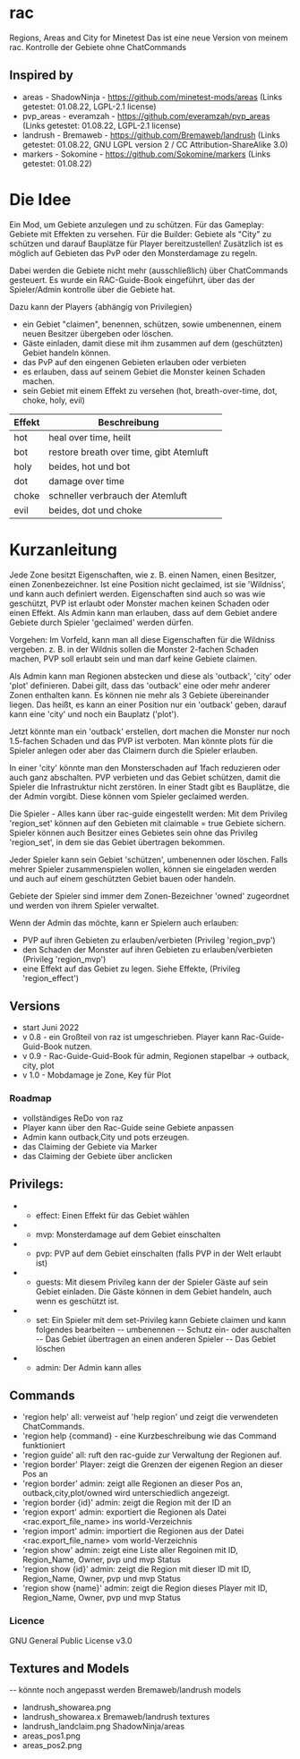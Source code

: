 # rac
Regions, Areas and City for Minetest
Das ist eine neue Version von meinem rac. 
Kontrolle der Gebiete ohne ChatCommands

## Inspired by 
+ areas - ShadowNinja - https://github.com/minetest-mods/areas (Links getestet: 01.08.22, LGPL-2.1 license)
+ pvp_areas - everamzah - https://github.com/everamzah/pvp_areas (Links getestet: 01.08.22, LGPL-2.1 license)
+ landrush - Bremaweb - https://github.com/Bremaweb/landrush (Links getestet: 01.08.22, GNU LGPL version 2 / CC Attribution-ShareAlike 3.0)
+ markers - Sokomine - https://github.com/Sokomine/markers (Links getestet: 01.08.22)


# Die Idee  
Ein Mod, um Gebiete anzulegen und zu schützen.
Für das Gameplay: Gebiete mit Effekten zu versehen.
Für die Builder: Gebiete als "City" zu schützen und darauf Bauplätze für Player bereitzustellen!
Zusätzlich ist es möglich auf Gebieten das PvP oder den Monsterdamage zu regeln.

Dabei werden die Gebiete nicht mehr (ausschließlich) über ChatCommands gesteuert. 
Es wurde ein RAC-Guide-Book eingeführt, über das der Spieler/Admin kontrolle über die Gebiete hat.  

Dazu kann der Players {abhängig von Privilegien}
- ein Gebiet "claimen", benennen, schützen, sowie umbenennen, einem neuen Besitzer übergeben oder löschen. 
- Gäste einladen, damit diese mit ihm zusammen auf dem (geschützten) Gebiet handeln können.
- das PvP auf den eingenen Gebieten erlauben oder verbieten
- es erlauben, dass auf seinem Gebiet die Monster keinen Schaden machen.
- sein Gebiet mit einem Effekt zu versehen (hot, breath-over-time, dot, choke, holy, evil)

|Effekt| Beschreibung | |
|-----|-----|-----|
hot| heal over time, heilt
bot | restore breath over time, gibt Atemluft
holy | beides, hot und bot 
dot| damage over time
choke | schneller verbrauch der Atemluft
evil | beides, dot und choke

# Kurzanleitung
Jede Zone besitzt Eigenschaften, wie z. B. einen Namen, einen Besitzer, einen Zonenbezeichner.
Ist eine Position nicht geclaimed, ist sie 'Wildniss', und kann auch definiert werden.
Eigenschaften sind auch so was wie geschützt, PVP ist erlaubt oder Monster machen keinen Schaden oder einen Effekt.
Als Admin kann man erlauben, dass auf dem Gebiet andere Gebiete durch Spieler 'geclaimed' werden dürfen.

Vorgehen:
Im Vorfeld, kann man all diese Eigenschaften für die Wildniss vergeben.
z. B. in der Wildnis sollen die Monster 2-fachen Schaden machen, PVP soll erlaubt sein und man darf keine Gebiete claimen.

Als Admin kann man Regionen abstecken und diese als 'outback', 'city' oder 'plot' definieren.
Dabei gilt, dass das 'outback' eine oder mehr anderer Zonen enthalten kann. Es können nie mehr als 3 Gebiete übereinander liegen.
Das heißt, es kann an einer Position nur ein 'outback' geben, darauf kann eine 'city' und noch ein Bauplatz ('plot').

Jetzt könnte man ein 'outback' erstellen, dort machen die Monster nur noch 1.5-fachen Schaden und das PVP ist verboten.
Man könnte plots für die Spieler anlegen oder aber das Claimern durch die Spieler erlauben.

In einer 'city' könnte man den Monsterschaden auf 1fach reduzieren oder auch ganz abschalten. PVP verbieten und das Gebiet schützen, 
damit die Spieler die Infrastruktur nicht zerstören. 
In einer Stadt gibt es Bauplätze, die der Admin vorgibt. Diese können vom Spieler geclaimed werden.

Die Spieler - Alles kann über rac-guide eingestellt werden:
Mit dem Privileg 'region_set' können auf den Gebieten mit claimable = true Gebiete sichern.
Spieler können auch Besitzer eines Gebietes sein ohne das Privileg 'region_set', in dem sie das Gebiet übertragen bekommen.

Jeder Spieler kann sein Gebiet 'schützen', umbenennen oder löschen. Falls mehrer Spieler zusammenspielen wollen, 
können sie eingeladen werden und auch auf einem geschützten Gebiet bauen oder handeln.

Gebiete der Spieler sind immer dem Zonen-Bezeichner 'owned' zugeordnet und werden von ihrem Spieler verwaltet.

Wenn der Admin das möchte, kann er Spielern auch erlauben:
- PVP auf ihren Gebieten zu erlauben/verbieten (Privileg 'region_pvp')
- den Schaden der Monster auf ihren Gebieten zu erlauben/verbieten (Privileg 'region_mvp')
- eine Effekt auf das Gebiet zu legen. Siehe Effekte, (Privileg 'region_effect')
 

 

## Versions
- start Juni 2022 
- v 0.8 - ein Großteil von raz ist umgeschrieben. Player kann Rac-Guide-Guid-Book nutzen.
- v 0.9 - Rac-Guide-Guid-Book für admin, Regionen stapelbar -> outback, city, plot 
- v 1.0 - Mobdamage je Zone, Key für Plot
 

### Roadmap
- vollständiges ReDo von raz
- Player kann über den Rac-Guide seine Gebiete anpassen
- Admin kann outback,City und pots erzeugen.
- das Claiming der Gebiete via Marker
- das Claiming der Gebiete über anclicken
 

## Privilegs:
+ - effect:				Einen Effekt für das Gebiet wählen 	
+ - mvp:					Monsterdamage auf dem Gebiet einschalten
+ -	pvp:					PVP  auf dem Gebiet einschalten (falls PVP in der Welt erlaubt ist)
+ -	guests:				Mit diesem Privileg kann der der Spieler Gäste auf sein Gebiet einladen. Die Gäste können in dem Gebiet handeln, auch wenn es geschützt ist.
+ -	set:					Ein Spieler mit dem set-Privileg kann Gebiete claimen und kann folgendes bearbeiten
--				umbenennen
--			 	Schutz ein- oder auschalten
--				Das Gebiet übertragen an einen anderen Spieler
--				Das Gebiet löschen
+ -	admin: Der Admin kann alles

## Commands
+ 'region help'					all: verweist auf 'help region' und zeigt die verwendeten ChatCommands. 
+ 'region help {command} - eine Kurzbeschreibung wie das Command funktioniert
+ 'region guide' 				all: ruft den rac-guide zur Verwaltung der Regionen auf. 
+ 'region border' 			Player: zeigt die Grenzen der eigenen Region an dieser Pos an
+ 'region border' 			admin: zeigt alle Regionen an dieser Pos an, outback,city,plot/owned wird unterschiedlich angezeigt. 
+	'region border {id}'	admin: zeigt die Region mit der ID an
+ 'region export'				admin: exportiert die Regionen als Datei <rac.export_file_name> ins world-Verzeichnis
+ 'region import'				admin: importiert die Regionen aus der Datei <rac.export_file_name> vom world-Verzeichnis
+ 'region show'					admin: zeigt eine Liste aller Regoinen mit ID, Region_Name, Owner, pvp und mvp Status
+ 'region show {id}'		admin: zeigt die Region mit dieser ID mit ID, Region_Name, Owner, pvp und mvp Status
+ 'region show {name}'	admin: zeigt die Region dieses Player mit ID, Region_Name, Owner, pvp und mvp Status



### Licence
GNU General Public License v3.0

## Textures and Models
-- könnte noch angepasst werden
Bremaweb/landrush models
- landrush_showarea.png
- landrush_showarea.x
Bremaweb/landrush textures
- landrush_landclaim.png
ShadowNinja/areas
- areas_pos1.png
- areas_pos2.png

